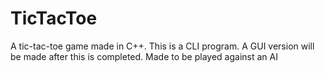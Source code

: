 # TicTacToe
A tic-tac-toe game made in C++. This is a CLI program. A GUI version will be made after this is completed. Made to be played against an AI
